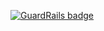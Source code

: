 
[![GuardRails badge](https://badges.production.guardrails.io/shtakai/cd-django-survey-form.svg)](https://www.guardrails.io)
